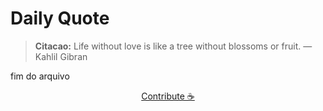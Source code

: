 # Daily Quote

> **Citacao:** Life without love is like a tree without blossoms or fruit. — Kahlil Gibran

fim do arquivo

<watermark-footer>
<p align="center">
  <a href="https://github.com/ruisuan/ruisuan/blob/main/contribute.md">Contribute ☕</a>
</p>
</watermark-footer>
